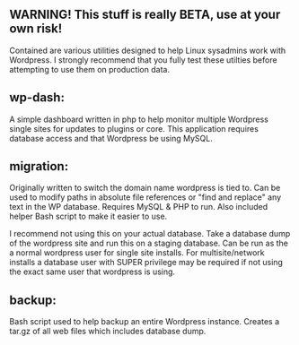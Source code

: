 WARNING! This stuff is really BETA, use at your own risk!
--------------------------------------------------------------------------------------
Contained are various utilities designed to help Linux sysadmins work with Wordpress.
I strongly recommend that you fully test these utilties before attempting to use them
on production data.

 wp-dash:
--------------------------------------------------------------------------------------
A simple dashboard written in php to help monitor multiple Wordpress single sites for 
updates to plugins or core. This application requires database access and that 
Wordpress be using MySQL.

 migration:
-------------------------------------------------------------------------------------
Originally written to switch the domain name wordpress is tied to. Can be used to
modify paths in absolute file references or "find and replace" any text in the WP
database. Requires MySQL & PHP to run. Also included helper Bash script to make it
easier to use.

I recommend not using this on your actual database. Take a database dump of the
wordpress site and run this on a staging database. Can be run as the a normal wordpress
user for single site installs. For multisite/network installs a database user with
SUPER privilege may be required if not using the exact same user that wordpress is
using.

 backup:
-------------------------------------------------------------------------------------
Bash script used to help backup an entire Wordpress instance. Creates a tar.gz of all
web files which includes database dump.

